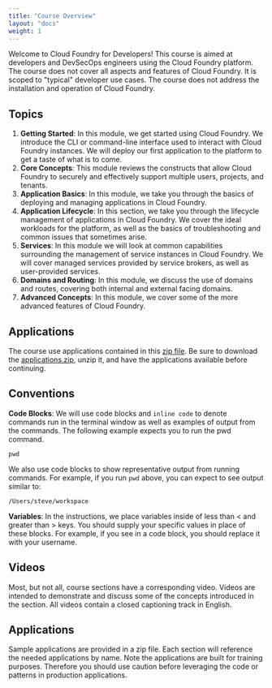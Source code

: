 ```yaml
---
title: "Course Overview"
layout: "docs"
weight: 1
---
```


Welcome to Cloud Foundry for Developers! This course is aimed at developers and DevSecOps engineers using the Cloud Foundry platform. The course does not cover all aspects and features of Cloud Foundry. It is scoped to "typical" developer use cases. The course does not address the installation and operation of Cloud Foundry.

## Topics

1. **Getting Started**: In this module, we get started using Cloud Foundry. We introduce the CLI or command-line interface used to interact with Cloud Foundry instances. We will deploy our first application to the platform to get a taste of what is to come.
2. **Core Concepts**: This module reviews the constructs that allow Cloud Foundry to securely and effectively support multiple users, projects, and tenants.
3. **Application Basics**: In this module, we take you through the basics of deploying and managing applications in Cloud Foundry.
4. **Application Lifecycle**: In this section, we take you through the lifecycle management of applications in Cloud Foundry. We cover the ideal workloads for the platform, as well as the basics of troubleshooting and common issues that sometimes arise.
5. **Services**: In this module we will look at common capabilities surrounding the management of service instances in Cloud Foundry. We will cover managed services provided by service brokers, as well as user-provided services.
6. **Domains and Routing**: In this module, we discuss the use of domains and routes, covering both internal and external facing domains.
7. **Advanced Concepts**: In this module, we cover some of the more advanced features of Cloud Foundry.

## Applications

The course use applications contained in this [zip file](../../applications.zip). Be sure to download the [applications.zip](../../applications.zip), unzip it, and have the applications available before continuing.

## Conventions

**Code Blocks**: We will use code blocks and `inline code` to denote commands run in the terminal window as well as examples of output from the commands. The following example expects you to run the pwd command.
```
pwd
```

We also use code blocks to show representative output from running commands. For example, if you run `pwd` above, you can expect to see output similar to:

```
/Users/steve/workspace
```

**Variables**: In the instructions, we place variables inside of less than < and greater than > keys. You should supply your specific values in place of these blocks. For example, if you see <USERNAME> in a code block, you should replace it with your username.

## Videos

Most, but not all, course sections have a corresponding video. Videos are intended to demonstrate and discuss some of the concepts introduced in the section. All videos contain a closed captioning track in English.

## Applications

Sample applications are provided in a zip file. Each section will reference the needed applications by name. Note the applications are built for training purposes. Therefore you should use caution before leveraging the code or patterns in production applications.

